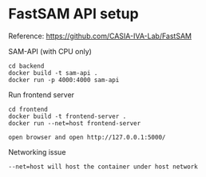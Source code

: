 # FastSAM API setup

Reference: https://github.com/CASIA-IVA-Lab/FastSAM

SAM-API (with CPU only)

```
cd backend
docker build -t sam-api .
docker run -p 4000:4000 sam-api
```

Run frontend server

```
cd frontend
docker build -t frontend-server .
docker run --net=host frontend-server

open browser and open http://127.0.0.1:5000/
```

Networking issue

```
--net=host will host the container under host network
```
